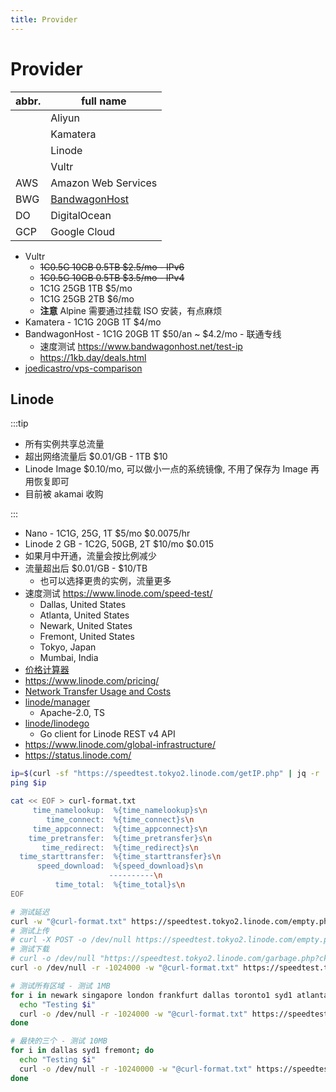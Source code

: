 ```yaml
---
title: Provider
---
```


# Provider

| abbr. | full name           |
| ----- | ------------------- |
|       | Aliyun              |
|       | Kamatera            |
|       | Linode              |
|       | Vultr               |
| AWS   | Amazon Web Services |
| BWG   | [BandwagonHost]     |
| DO    | DigitalOcean        |
| GCP   | Google Cloud        |

[bandwagonhost]: https://bandwagonhost.com/

- Vultr
  - ~~1C0.5G 10GB 0.5TB $2.5/mo - IPv6~~
  - ~~1C0.5G 10GB 0.5TB $3.5/mo - IPv4~~
  - 1C1G 25GB 1TB $5/mo
  - 1C1G 25GB 2TB $6/mo
  - **注意** Alpine 需要通过挂载 ISO 安装，有点麻烦
- Kamatera - 1C1G 20GB 1T $4/mo
- BandwagonHost - 1C1G 20GB 1T $50/an ~ $4.2/mo - 联通专线
  - 速度测试 https://www.bandwagonhost.net/test-ip
  - https://1kb.day/deals.html
- [joedicastro/vps-comparison](https://github.com/joedicastro/vps-comparison)

## Linode

:::tip

- 所有实例共享总流量
- 超出网络流量后 $0.01/GB - 1TB $10
- Linode Image $0.10/mo, 可以做小一点的系统镜像, 不用了保存为 Image 再用恢复即可
- 目前被 akamai 收购

:::

- Nano - 1C1G, 25G, 1T $5/mo $0.0075/hr
- Linode 2 GB - 1C2G, 50GB, 2T $10/mo $0.015
- 如果月中开通，流量会按比例减少
- 流量超出后 $0.01/GB - $10/TB
  - 也可以选择更贵的实例，流量更多
- 速度测试 https://www.linode.com/speed-test/
  - Dallas, United States
  - Atlanta, United States
  - Newark, United States
  - Fremont, United States
  - Tokyo, Japan
  - Mumbai, India
- [价格计算器](https://www.linode.com/cloud-pricing-calculator/)
- https://www.linode.com/pricing/
- [Network Transfer Usage and Costs](https://www.linode.com/docs/guides/network-transfer/)
- [linode/manager](https://github.com/linode/manager)
  - Apache-2.0, TS
- [linode/linodego](https://github.com/linode/linodego)
  - Go client for Linode REST v4 API
- https://www.linode.com/global-infrastructure/
- https://status.linode.com/

<!-- $$('.c-speed-test__links a').map(v=>new URL(v.href).hostname).map(v=>v.match(/speedtest.(\w+).linode.com/)[1]).join(' ') -->
<!-- https://www.linode.com/community/questions/17075/how-do-i-use-your-speed-test -->

```bash
ip=$(curl -sf "https://speedtest.tokyo2.linode.com/getIP.php" | jq -r .processedString | egrep -o '^[0-9.]+')
ping $ip

cat << EOF > curl-format.txt
     time_namelookup:  %{time_namelookup}s\n
        time_connect:  %{time_connect}s\n
     time_appconnect:  %{time_appconnect}s\n
    time_pretransfer:  %{time_pretransfer}s\n
       time_redirect:  %{time_redirect}s\n
  time_starttransfer:  %{time_starttransfer}s\n
      speed_download:  %{speed_download}s\n
                      ----------\n
          time_total:  %{time_total}s\n
EOF

# 测试延迟
curl -w "@curl-format.txt" https://speedtest.tokyo2.linode.com/empty.php
# 测试上传
# curl -X POST -o /dev/null https://speedtest.tokyo2.linode.com/empty.php --data-binary @/dev/null
# 测试下载
# curl -o /dev/null "https://speedtest.tokyo2.linode.com/garbage.php?ckSize=100"
curl -o /dev/null -r -1024000 -w "@curl-format.txt" https://speedtest.tokyo2.linode.com/100MB-tokyo2.bin > tokyo2.txt

# 测试所有区域 - 测试 1MB
for i in newark singapore london frankfurt dallas toronto1 syd1 atlanta tokyo2 mumbai1 fremont; do
  echo "Testing $i"
  curl -o /dev/null -r -1024000 -w "@curl-format.txt" https://speedtest.$i.linode.com/100MB-$i.bin > $i.txt
done

# 最快的三个 - 测试 10MB
for i in dallas syd1 fremont; do
  echo "Testing $i"
  curl -o /dev/null -r -10240000 -w "@curl-format.txt" https://speedtest.$i.linode.com/100MB-$i.bin > $i.txt
done
```
